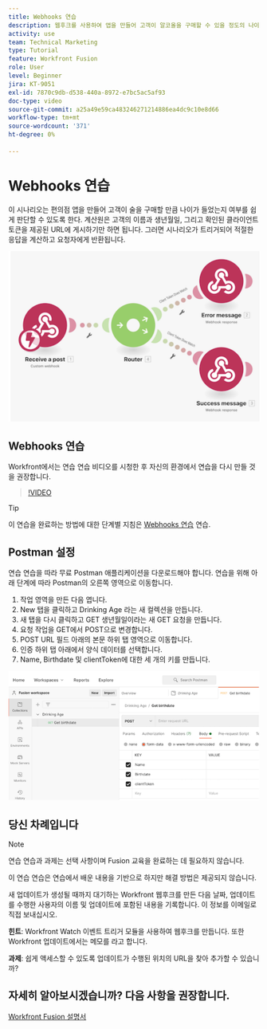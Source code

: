 ```yaml
---
title: Webhooks 연습
description: 웹후크를 사용하여 앱을 만들어 고객이 알코올을 구매할 수 있을 정도의 나이인지 여부를 판별하는 방법에 대해 알아봅니다. [!DNL Adobe Workfront Fusion].
activity: use
team: Technical Marketing
type: Tutorial
feature: Workfront Fusion
role: User
level: Beginner
jira: KT-9051
exl-id: 7870c9db-d538-440a-8972-e7bc5ac5af93
doc-type: video
source-git-commit: a25a49e59ca483246271214886ea4dc9c10e8d66
workflow-type: tm+mt
source-wordcount: '371'
ht-degree: 0%

---
```


# Webhooks 연습

이 시나리오는 편의점 앱을 만들어 고객이 술을 구매할 만큼 나이가 들었는지 여부를 쉽게 판단할 수 있도록 한다. 계산원은 고객의 이름과 생년월일, 그리고 확인된 클라이언트 토큰을 제공된 URL에 게시하기만 하면 됩니다. 그러면 시나리오가 트리거되어 적절한 응답을 계산하고 요청자에게 반환됩니다.

![스위치 모듈을 사용하는 이미지](assets/beyond-basic-modules-5.png)

## Webhooks 연습

Workfront에서는 연습 연습 비디오를 시청한 후 자신의 환경에서 연습을 다시 만들 것을 권장합니다.

>[!VIDEO](https://video.tv.adobe.com/v/335292/?quality=12&learn=on)

>[!TIP]
>
>이 연습을 완료하는 방법에 대한 단계별 지침은 [Webhooks 연습](https://experienceleague.adobe.com/docs/workfront-learn/tutorials-workfront/fusion/exercises/webhooks.html?lang=en) 연습.

## Postman 설정

연습 연습을 따라 무료 Postman 애플리케이션을 다운로드해야 합니다. 연습을 위해 아래 단계에 따라 Postman의 오른쪽 영역으로 이동합니다.

1. 작업 영역을 만든 다음 엽니다.
1. New 탭을 클릭하고 Drinking Age 라는 새 컬렉션을 만듭니다.
1. 새 탭을 다시 클릭하고 GET 생년월일이라는 새 GET 요청을 만듭니다.
1. 요청 작업을 GET에서 POST으로 변경합니다.
1. POST URL 필드 아래의 본문 하위 탭 영역으로 이동합니다.
1. 인증 하위 탭 아래에서 양식 데이터를 선택합니다.
1. Name, Birthdate 및 clientToken에 대한 세 개의 키를 만듭니다.

![스위치 모듈을 사용하는 이미지](assets/beyond-basic-modules-6.png)

## 당신 차례입니다

>[!NOTE]
>
>연습 연습과 과제는 선택 사항이며 Fusion 교육을 완료하는 데 필요하지 않습니다.

이 연습 연습은 연습에서 배운 내용을 기반으로 하지만 해결 방법은 제공되지 않습니다.

새 업데이트가 생성될 때까지 대기하는 Workfront 웹후크를 만든 다음 날짜, 업데이트를 수행한 사용자의 이름 및 업데이트에 포함된 내용을 기록합니다. 이 정보를 이메일로 직접 보내십시오.

**힌트**: Workfront Watch 이벤트 트리거 모듈을 사용하여 웹후크를 만듭니다. 또한 Workfront 업데이트에서는 메모를 라고 합니다.

**과제**: 쉽게 액세스할 수 있도록 업데이트가 수행된 위치의 URL을 찾아 추가할 수 있습니까?


## 자세히 알아보시겠습니까? 다음 사항을 권장합니다.

[Workfront Fusion 설명서](https://experienceleague.adobe.com/docs/workfront/using/adobe-workfront-fusion/workfront-fusion-2.html?lang=en)
